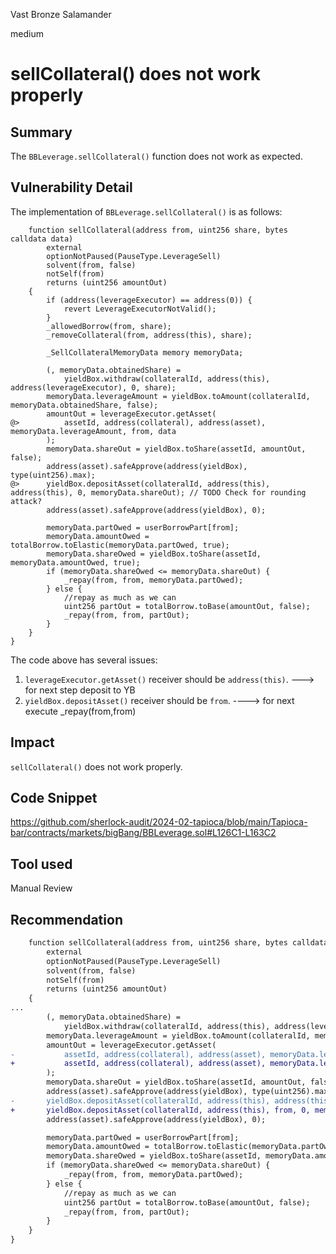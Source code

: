 Vast Bronze Salamander

medium

# sellCollateral()  does not work properly

## Summary
The `BBLeverage.sellCollateral()` function does not work as expected.

## Vulnerability Detail
The implementation of `BBLeverage.sellCollateral()` is as follows:
```solidity
    function sellCollateral(address from, uint256 share, bytes calldata data)
        external
        optionNotPaused(PauseType.LeverageSell)
        solvent(from, false)
        notSelf(from)
        returns (uint256 amountOut)
    {
        if (address(leverageExecutor) == address(0)) {
            revert LeverageExecutorNotValid();
        }
        _allowedBorrow(from, share);
        _removeCollateral(from, address(this), share);

        _SellCollateralMemoryData memory memoryData;

        (, memoryData.obtainedShare) =
            yieldBox.withdraw(collateralId, address(this), address(leverageExecutor), 0, share);
        memoryData.leverageAmount = yieldBox.toAmount(collateralId, memoryData.obtainedShare, false);
        amountOut = leverageExecutor.getAsset(
@>          assetId, address(collateral), address(asset), memoryData.leverageAmount, from, data
        );
        memoryData.shareOut = yieldBox.toShare(assetId, amountOut, false);
        address(asset).safeApprove(address(yieldBox), type(uint256).max);
@>      yieldBox.depositAsset(collateralId, address(this), address(this), 0, memoryData.shareOut); // TODO Check for rounding attack?
        address(asset).safeApprove(address(yieldBox), 0);

        memoryData.partOwed = userBorrowPart[from];
        memoryData.amountOwed = totalBorrow.toElastic(memoryData.partOwed, true);
        memoryData.shareOwed = yieldBox.toShare(assetId, memoryData.amountOwed, true);
        if (memoryData.shareOwed <= memoryData.shareOut) {
            _repay(from, from, memoryData.partOwed);
        } else {
            //repay as much as we can
            uint256 partOut = totalBorrow.toBase(amountOut, false);
            _repay(from, from, partOut);
        }
    }
}
```
The code above has several issues:
1. `leverageExecutor.getAsset()` receiver should be `address(this)`.  ---> for next step deposit to YB
2. `yieldBox.depositAsset()` receiver should be `from`.  ----> for next execute _repay(from,from)

## Impact
`sellCollateral()` does not work properly.

## Code Snippet
https://github.com/sherlock-audit/2024-02-tapioca/blob/main/Tapioca-bar/contracts/markets/bigBang/BBLeverage.sol#L126C1-L163C2
## Tool used

Manual Review

## Recommendation

```diff
    function sellCollateral(address from, uint256 share, bytes calldata data)
        external
        optionNotPaused(PauseType.LeverageSell)
        solvent(from, false)
        notSelf(from)
        returns (uint256 amountOut)
    {
...
        (, memoryData.obtainedShare) =
            yieldBox.withdraw(collateralId, address(this), address(leverageExecutor), 0, share);
        memoryData.leverageAmount = yieldBox.toAmount(collateralId, memoryData.obtainedShare, false);
        amountOut = leverageExecutor.getAsset(
-           assetId, address(collateral), address(asset), memoryData.leverageAmount, from, data
+           assetId, address(collateral), address(asset), memoryData.leverageAmount, address(this), data
        );
        memoryData.shareOut = yieldBox.toShare(assetId, amountOut, false);
        address(asset).safeApprove(address(yieldBox), type(uint256).max);
-       yieldBox.depositAsset(collateralId, address(this), address(this), 0, memoryData.shareOut); // TODO Check for rounding attack?
+       yieldBox.depositAsset(collateralId, address(this), from, 0, memoryData.shareOut); 
        address(asset).safeApprove(address(yieldBox), 0);

        memoryData.partOwed = userBorrowPart[from];
        memoryData.amountOwed = totalBorrow.toElastic(memoryData.partOwed, true);
        memoryData.shareOwed = yieldBox.toShare(assetId, memoryData.amountOwed, true);
        if (memoryData.shareOwed <= memoryData.shareOut) {
            _repay(from, from, memoryData.partOwed);
        } else {
            //repay as much as we can
            uint256 partOut = totalBorrow.toBase(amountOut, false);
            _repay(from, from, partOut);
        }
    }
}
```
